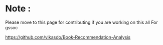 # Note :
Please move to this page for contributing if you are working on this all For gssoc

https://github.com/vikasdo/Book-Recommendation-Analysis
